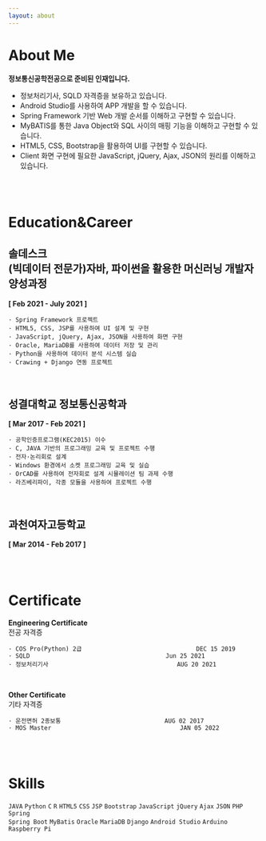 ```yaml
---
layout: about 
---
```


# About Me

**정보통신공학전공으로 준비된 인재입니다.**

* 정보처리기사, SQLD 자격증을 보유하고 있습니다.
* Android Studio를 사용하여 APP 개발을 할 수 있습니다.
* Spring Framework 기반 Web 개발 순서를 이해하고 구현할 수 있습니다.
* MyBATIS를 통한 Java Object와 SQL 사이의 매핑 기능을 이해하고 구현할 수 있습니다.
* HTML5, CSS, Bootstrap을 활용하여 UI를 구현할 수 있습니다.
* Client 화면 구현에 필요한 JavaScript, jQuery, Ajax, JSON의 원리를 이해하고 있습니다.

<br><br>

# Education&Career

## 솔데스크<br>(빅데이터 전문가)자바, 파이썬을 활용한 머신러닝 개발자 양성과정

**[ Feb 2021 - July 2021 ]**

    · Spring Framework 프로젝트
    · HTML5, CSS, JSP를 사용하여 UI 설계 및 구현
    · JavaScript, jQuery, Ajax, JSON을 사용하여 화면 구현
    · Oracle, MariaDB를 사용하여 데이터 저장 및 관리
    · Python을 사용하여 데이터 분석 시스템 실습
    · Crawing + Django 연동 프로젝트

<br>

## 성결대학교 정보통신공학과

**[ Mar 2017 - Feb 2021 ]**

    · 공학인증프로그램(KEC2015) 이수
    · C, JAVA 기반의 프로그래밍 교육 및 프로젝트 수행
    · 전자·논리회로 설계
    · Windows 환경에서 소켓 프로그래밍 교육 및 실습
    · OrCAD를 사용하여 전자회로 설계 시뮬레이션 팀 과제 수행
    · 라즈베리파이, 각종 모듈을 사용하여 프로젝트 수행

<br>

## 과천여자고등학교

**[ Mar 2014 - Feb 2017 ]**

<br><br>

# Certificate

**Engineering Certificate**<br>
전공 자격증
~~~
· COS Pro(Python) 2급								DEC 15 2019
· SQLD										Jun 25 2021
· 정보처리기사									AUG 20 2021
~~~

<br>

**Other Certificate**<br>
기타 자격증
~~~
· 운전면허 2종보통								AUG 02 2017
· MOS Master			  						JAN 05 2022
~~~

<br><br>

# Skills

<code>JAVA</code> <code>Python</code> <code>C</code> <code>R</code> <code>HTML5</code> <code>CSS</code> <code>JSP</code> <code>Bootstrap</code> <code>JavaScript</code> <code>jQuery</code> <code>Ajax</code> <code>JSON</code> <code>PHP</code> <code>Spring</code> <br> <code>Spring Boot</code> <code>MyBatis</code> <code>Oracle</code> <code>MariaDB</code> <code>Django</code> <code>Android Studio</code> <code>Arduino</code> <code>Raspberry Pi</code>